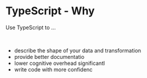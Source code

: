 # TypeScript - Why

<p>Use TypeScript to ...</p>
<br/>

<v-clicks>

* describe the shape of your data and transformation
* provide better documentatio
* lower cognitive overhead significantl
* write code with more confidenc

</v-clicks>
